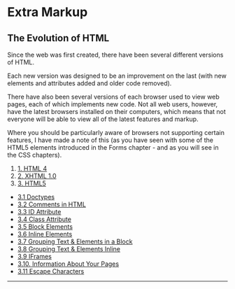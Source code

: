 # Extra Markup

## The Evolution of HTML

Since the web was first created, there have been several different versions of HTML.

Each new version was designed to be an improvement on the last (with new elements and attributes added and older code removed).

There have also been several versions of each browser used to view web pages, each of which implements new code. Not all web users, however, have the latest browsers installed on their computers, which means that not everyone will be able to view all of the latest features and markup.

Where you should be particularly aware of browsers not supporting certain features, I have made a note of this (as you have seen with some of the HTML5 elements introduced in the Forms chapter - and as you will see in the CSS chapters).

1.  [1. HTML 4](https://github.com/olem-diga/HTML/blob/main/8.%20Extra%20Markup/1.%20HTML%204.md)
2.  [2. XHTML 1.0](https://github.com/olem-diga/HTML/blob/main/8.%20Extra%20Markup/2.%20XHTML%201.0.md)
3.  [3. HTML5](https://github.com/olem-diga/HTML/blob/main/8.%20Extra%20Markup/3.%20HTML5.md)
- [3.1 Doctypes](https://github.com/olem-diga/HTML/blob/main/8.%20Extra%20Markup/3.1%20Doctypes.md)
- [3.2 Comments in HTML](https://github.com/olem-diga/HTML/blob/main/8.%20Extra%20Markup/3.2%20Comments%20in%20HTML.md)
- [3.3 ID Attribute](https://github.com/olem-diga/HTML/blob/main/8.%20Extra%20Markup/3.3%20ID%20Attribute.md)
- [3.4 Class Attribute](https://github.com/olem-diga/HTML/blob/main/8.%20Extra%20Markup/3.4%20Class%20Attribute.md)
- [3.5 Block Elements](https://github.com/olem-diga/HTML/blob/main/8.%20Extra%20Markup/3.5%20Block%20Elements.md)
- [3.6 Inline Elements](https://github.com/olem-diga/HTML/blob/main/8.%20Extra%20Markup/3.6%20Inline%20Elements.md)
- [3.7 Grouping Text & Elements in a Block](https://github.com/olem-diga/HTML/blob/main/8.%20Extra%20Markup/3.7%20Grouping%20Text%20%26%20Elements%20in%20a%20Block.md)
- [3.8 Grouping Text & Elements Inline](https://github.com/olem-diga/HTML/blob/main/8.%20Extra%20Markup/3.8%20Grouping%20Text%20%26%20Elements%20Inline.md)
- [3.9 IFrames](https://github.com/olem-diga/HTML/blob/main/8.%20Extra%20Markup/3.9%20IFrames.md)
- [3.10. Information About Your Pages](https://github.com/olem-diga/HTML/blob/main/8.%20Extra%20Markup/3.10.%20Information%20About%20Your%20Pages.md)
- [3.11 Escape Characters](https://github.com/olem-diga/HTML/blob/main/8.%20Extra%20Markup/3.11%20Escape%20Characters.md)


---
